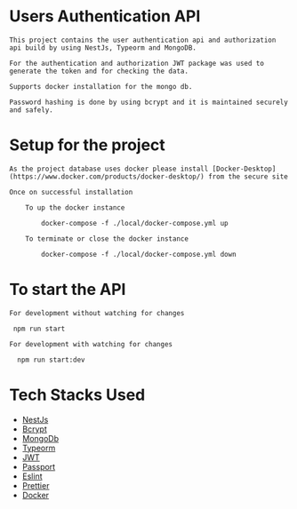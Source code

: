 # Users Authentication API

    This project contains the user authentication api and authorization api build by using NestJs, Typeorm and MongoDB.

    For the authentication and authorization JWT package was used to generate the token and for checking the data.

    Supports docker installation for the mongo db.

    Password hashing is done by using bcrypt and it is maintained securely and safely.

# Setup for the project

    As the project database uses docker please install [Docker-Desktop](https://www.docker.com/products/docker-desktop/) from the secure site

    Once on successful installation

        To up the docker instance

            docker-compose -f ./local/docker-compose.yml up

        To terminate or close the docker instance

            docker-compose -f ./local/docker-compose.yml down

# To start the API

    For development without watching for changes

     npm run start

    For development with watching for changes

      npm run start:dev

# Tech Stacks Used

- [NestJs](https://nestjs.com/)
- [Bcrypt](https://www.npmjs.com/package/bcrypt)
- [MongoDb](https://www.npmjs.com/package/mongodb)
- [Typeorm](https://www.npmjs.com/package/typeorm)
- [JWT](https://www.npmjs.com/package/jsonwebtoken)
- [Passport](https://www.npmjs.com/package/passport)
- [Eslint](https://www.npmjs.com/package/eslint)
- [Prettier](https://www.npmjs.com/package/prettier)
- [Docker](https://www.docker.com/)